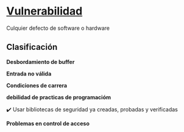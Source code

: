 # [Vulnerabilidad](https://github.com/jhonPariona/_learn-pentesting/blob/master/scanning.md#-vulnerabilidades)

 Culquier defecto de software o hardware
 
 ## Clasificación
 
 **Desbordamiento de buffer**
 
 **Entrada no válida**
 
 **Condiciones de carrera**
 
 **debilidad de practicas de programacióm**
 
 ✔️ Usar bibliotecas de seguridad ya creadas, probadas y verificadas
 
 **Problemas en control de acceso**
 

 

